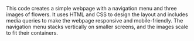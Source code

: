 This code creates a simple webpage with a navigation menu and three images of flowers. It uses HTML and CSS to design the layout and includes media queries to make the webpage responsive and mobile-friendly. The navigation menu stacks vertically on smaller screens, and the images scale to fit their containers.
